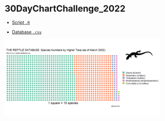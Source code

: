 # 30DayChartChallenge_2022

- [Script `.R`](https://github.com/fblpalmeira/foodweb/blob/main/jaguar_foodweb.R)

- [Database `.csv`](https://github.com/fblpalmeira/foodweb/blob/main/jaguar_foodweb.csv)

<img src="https://github.com/fblpalmeira/30DayChartChallenge_2022/blob/main/30dayschallenge_day1.png">
